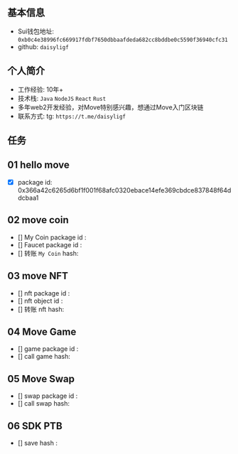 ## 基本信息
- Sui钱包地址: `0xb0c4e38996fc669917fdbf7650dbbaafdeda682cc8bddbe0c5590f36940cfc31`
- github: `daisyligf`

## 个人简介
- 工作经验: 10年+
- 技术栈: `Java` `NodeJS` `React` `Rust`
- 多年web2开发经验，对Move特别感兴趣，想通过Move入门区块链
- 联系方式: tg: `https://t.me/daisyligf` 

## 任务

##   01 hello move  
- [x] package id: 0x366a42c6265d6bf1f001f68afc0320ebace14efe369cbdce837848f64ddcbaa1

##   02 move coin
- [] My Coin package id : 
- [] Faucet package id : 
- [] 转账 `My Coin` hash:

##   03 move NFT
- [] nft package id :
- [] nft object id : 
- [] 转账 nft  hash:

##   04 Move Game
- [] game package id :
- [] call game hash:

##   05 Move Swap
- [] swap package id :
- [] call swap hash:

##   06 SDK PTB
- [] save hash :
